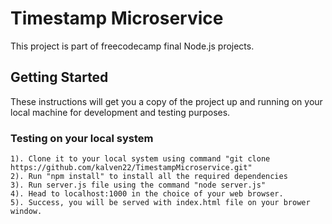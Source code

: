 # Timestamp Microservice

This project is part of freecodecamp final Node.js projects.

## Getting Started

These instructions will get you a copy of the project up and running on your local machine for development and testing purposes.


### Testing on your local system

```
1). Clone it to your local system using command "git clone https://github.com/kalven22/TimestampMicroservice.git"
2). Run "npm install" to install all the required dependencies
3). Run server.js file using the command "node server.js"
4). Head to localhost:1000 in the choice of your web browser.
5). Success, you will be served with index.html file on your brower window. 
```

